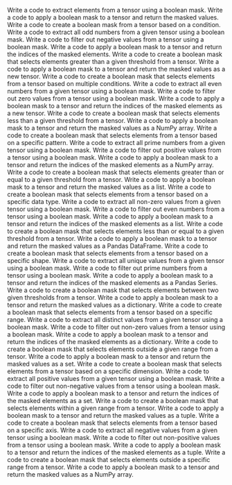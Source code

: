 Write a code to extract elements from a tensor using a boolean mask.
Write a code to apply a boolean mask to a tensor and return the masked values.
Write a code to create a boolean mask from a tensor based on a condition.
Write a code to extract all odd numbers from a given tensor using a boolean mask.
Write a code to filter out negative values from a tensor using a boolean mask.
Write a code to apply a boolean mask to a tensor and return the indices of the masked elements.
Write a code to create a boolean mask that selects elements greater than a given threshold from a tensor.
Write a code to apply a boolean mask to a tensor and return the masked values as a new tensor.
Write a code to create a boolean mask that selects elements from a tensor based on multiple conditions.
Write a code to extract all even numbers from a given tensor using a boolean mask.
Write a code to filter out zero values from a tensor using a boolean mask.
Write a code to apply a boolean mask to a tensor and return the indices of the masked elements as a new tensor.
Write a code to create a boolean mask that selects elements less than a given threshold from a tensor.
Write a code to apply a boolean mask to a tensor and return the masked values as a NumPy array.
Write a code to create a boolean mask that selects elements from a tensor based on a specific pattern.
Write a code to extract all prime numbers from a given tensor using a boolean mask.
Write a code to filter out positive values from a tensor using a boolean mask.
Write a code to apply a boolean mask to a tensor and return the indices of the masked elements as a NumPy array.
Write a code to create a boolean mask that selects elements greater than or equal to a given threshold from a tensor.
Write a code to apply a boolean mask to a tensor and return the masked values as a list.
Write a code to create a boolean mask that selects elements from a tensor based on a specific data type.
Write a code to extract all non-zero values from a given tensor using a boolean mask.
Write a code to filter out even numbers from a tensor using a boolean mask.
Write a code to apply a boolean mask to a tensor and return the indices of the masked elements as a list.
Write a code to create a boolean mask that selects elements less than or equal to a given threshold from a tensor.
Write a code to apply a boolean mask to a tensor and return the masked values as a Pandas DataFrame.
Write a code to create a boolean mask that selects elements from a tensor based on a specific shape.
Write a code to extract all unique values from a given tensor using a boolean mask.
Write a code to filter out prime numbers from a tensor using a boolean mask.
Write a code to apply a boolean mask to a tensor and return the indices of the masked elements as a Pandas Series.
Write a code to create a boolean mask that selects elements between two given thresholds from a tensor.
Write a code to apply a boolean mask to a tensor and return the masked values as a dictionary.
Write a code to create a boolean mask that selects elements from a tensor based on a specific range.
Write a code to extract all distinct values from a given tensor using a boolean mask.
Write a code to filter out non-zero values from a tensor using a boolean mask.
Write a code to apply a boolean mask to a tensor and return the indices of the masked elements as a dictionary.
Write a code to create a boolean mask that selects elements outside a given range from a tensor.
Write a code to apply a boolean mask to a tensor and return the masked values as a set.
Write a code to create a boolean mask that selects elements from a tensor based on a specific dimension.
Write a code to extract all positive values from a given tensor using a boolean mask.
Write a code to filter out non-negative values from a tensor using a boolean mask.
Write a code to apply a boolean mask to a tensor and return the indices of the masked elements as a set.
Write a code to create a boolean mask that selects elements within a given range from a tensor.
Write a code to apply a boolean mask to a tensor and return the masked values as a tuple.
Write a code to create a boolean mask that selects elements from a tensor based on a specific axis.
Write a code to extract all negative values from a given tensor using a boolean mask.
Write a code to filter out non-positive values from a tensor using a boolean mask.
Write a code to apply a boolean mask to a tensor and return the indices of the masked elements as a tuple.
Write a code to create a boolean mask that selects elements outside a specific range from a tensor.
Write a code to apply a boolean mask to a tensor and return the masked values as a NumPy array.